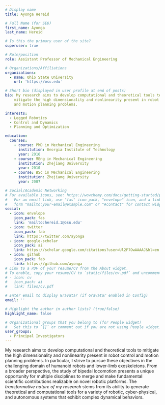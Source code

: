 ```yaml
---
# Display name
title: Ayonga Hereid

# Full Name (for SEO)
first_name: Ayonga
last_name: Hereid

# Is this the primary user of the site?
superuser: true

# Role/position
role: Assistant Professor of Mechanical Engineering

# Organizations/Affiliations
organizations:
  - name: Ohio State University
    url: 'https://osu.edu'

# Short bio (displayed in user profile at end of posts)
bio: My research aims to develop computational and theoretical tools to
    mitigate the high dimensionality and nonlinearity present in robot control
    and motion planning problems.

interests:
  - Legged Robotics
  - Control and Dynamics
  - Planning and Optimization

education:
  courses:
    - course: PhD in Mechanical Engineering
      institution: Georgia Institute of Technology
      year: 2016
    - course: MEng in Mechanical Engineering
      institution: Zhejiang University
      year: 2010
    - course: BSc in Mechanical Engineering
      institution: Zhejiang University
      year: 2007

# Social/Academic Networking
# For available icons, see: https://wowchemy.com/docs/getting-started/page-builder/#icons
#   For an email link, use "fas" icon pack, "envelope" icon, and a link in the
#   form "mailto:your-email@example.com" or "#contact" for contact widget.
social:
  - icon: envelope
    icon_pack: fas
    link: 'mailto:hereid.1@osu.edu'
  - icon: twitter
    icon_pack: fab
    link: https://twitter.com/ayonga
  - icon: google-scholar
    icon_pack: ai
    link: https://scholar.google.com/citations?user=Ul2F7OwAAAAJ&hl=en
  - icon: github
    icon_pack: fab
    link: https://github.com/ayonga
# Link to a PDF of your resume/CV from the About widget.
# To enable, copy your resume/CV to `static/files/cv.pdf` and uncomment the lines below.
# - icon: cv
#   icon_pack: ai
#   link: files/cv.pdf

# Enter email to display Gravatar (if Gravatar enabled in Config)
email: ''

# Highlight the author in author lists? (true/false)
highlight_name: false

# Organizational groups that you belong to (for People widget)
#   Set this to `[]` or comment out if you are not using People widget.
user_groups:
  - Principal Investigators
---
```


<!-- I am currently an Assistant Professor in the Department of [Mechanical and Aerospace Engineering](https://mae.osu.edu/) at the [Ohio State University](https://osu.edu/) and and the Principal Investigator of the [Cyberbotics Lab](#). Before joining the Ohio State University in 2019, I worked as a postdoctoral research fellow at the [University of Michigan](https://umich.edu/) with [Prof. Jessy Grizzle](https://ece.umich.edu/faculty/grizzle/) to develop safety-critical controllers for powered lower-limb exoskeletons that help individuals with paraplegia to walk again without the use of crutches.
 -->

My research aims to develop computational and theoretical tools to mitigate the high dimensionality and nonlinearity present in robot control and motion planning problems. In particular, I strive to pursue these objectives in the challenging domain of humanoid robots and lower-limb exoskeletons. From a broader perspective, the study of bipedal locomotion presents a unique opportunity for multiple disciplines to merge and make fundamental scientific contributions realizable on novel robotic platforms. The *transformative nature of my research* stems from its ability to generate theoretical and computational tools for a variety of robotic, cyber-physical, and autonomous systems that exhibit complex dynamical behaviors.